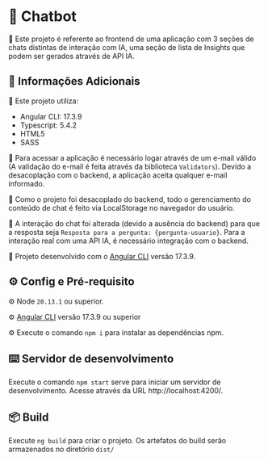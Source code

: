 # 📝 Chatbot

🎯 Este projeto é referente ao frontend de uma aplicação com 3 seções de chats distintas de interação com IA, uma seção 
de lista de Insights que podem ser gerados através de API IA.


## 📝 Informações Adicionais

📌 Este projeto utiliza:
* Angular CLI: 17.3.9
* Typescript: 5.4.2
* HTML5
* SASS

📌 Para acessar a aplicação é necessário logar através de um e-mail válido (A validação do e-mail é feita através da biblioteca `Validators`). Devido a desacoplação com o backend, a aplicação aceita qualquer e-mail informado.

📌 Como o projeto foi desacoplado do backend, todo o gerenciamento do conteúdo de chat é feito via LocalStorage no navegador do usuário.

📌 A interação do chat foi alterada (devido a ausência do backend) para que a resposta seja `Resposta para a pergunta: {pergunta-usuario}`. Para a interação real com uma API IA, é necessário integração com o backend.

📌 Projeto desenvolvido com o [Angular CLI](https://github.com/angular/angular-cli) versão 17.3.9.


## ⚙ Config e Pré-requisito
⚙ Node `20.13.1` ou superior.

⚙ [Angular CLI](https://github.com/angular/angular-cli) versão 17.3.9 ou superior

⚙ Execute o comando `npm i` para instalar as dependências npm.


## ⌨️ Servidor de desenvolvimento
Execute o comando `npm start` serve para iniciar um servidor de desenvolvimento. Acesse através da URL http://localhost:4200/.

## 📦 Build
Execute `ng build` para criar o projeto. Os artefatos do build serão armazenados no diretório `dist/`

